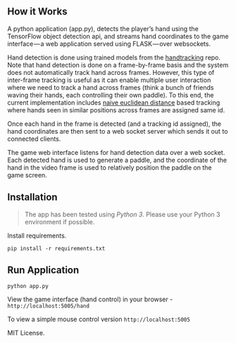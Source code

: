 
## How it Works
A python application (app.py), detects the player’s hand using the TensorFlow object detection api,  and streams hand coordinates to the game interface — a web application served using FLASK — over websockets.

Hand detection is done using trained models from the [handtracking](https://github.com/victordibia/handtracking) repo. Note that hand detection is done on a frame-by-frame basis and the system does not automatically track hand across frames. However, this type of inter-frame tracking is useful as it can enable multiple user interaction where we need to track a hand across frames (think a bunch of friends waving their hands, each controlling their own paddle). To this end, the current implementation includes [naive euclidean distance](utils/object_id_utils.py) based tracking where hands seen in similar positions across frames are assigned same id.

Once each hand in the frame is detected (and a tracking id assigned), the hand coordinates are then sent to a web socket server which sends it out to connected clients.

The game web interface listens for hand detection data over a web socket. Each detected hand is used to generate a paddle, and the coordinate of the hand in the video frame is used to relatively position the paddle on the game screen.


## Installation

> The app has been tested using *Python 3*. Please use your Python 3 environment if possible.

Install requirements.

```
pip install -r requirements.txt
```

## Run  Application

```
python app.py
```

View the game interface (hand control) in your browser - `http://localhost:5005/hand` 

To view a simple mouse control version `http://localhost:5005` 

MIT License.
